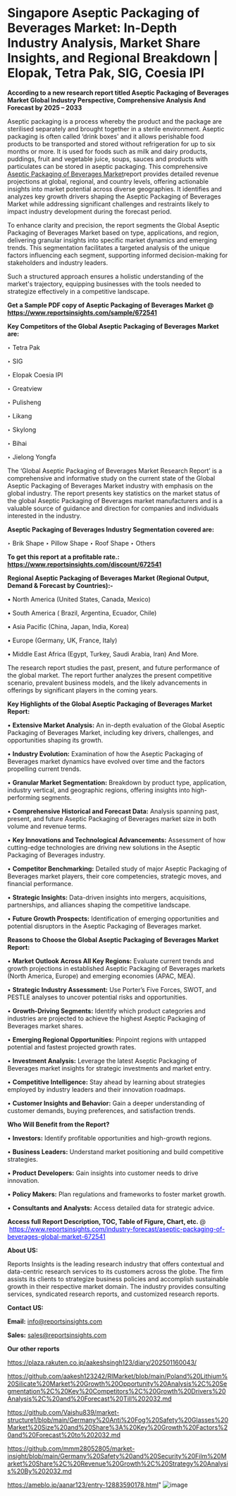 # Singapore Aseptic Packaging of Beverages Market: In-Depth Industry Analysis, Market Share Insights, and Regional Breakdown | Elopak, Tetra Pak, SIG, Coesia IPI

<strong>According to a new research report titled Aseptic Packaging of Beverages Market Global Industry Perspective, Comprehensive Analysis And Forecast by 2025 – 2033</strong>

Aseptic packaging is a process whereby the product and the package are sterilised separately and brought together in a sterile environment. Aseptic packaging is often called ‘drink boxes' and it allows perishable food products to be transported and stored without refrigeration for up to six months or more. It is used for foods such as milk and dairy products, puddings, fruit and vegetable juice, soups, sauces and products with particulates can be stored in aseptic packaging. This comprehensive <a href=https://www.reportsinsights.com/sample/672541>Aseptic Packaging of Beverages Market</a>report provides detailed revenue projections at global, regional, and country levels, offering actionable insights into market potential across diverse geographies. It identifies and analyzes key growth drivers shaping the Aseptic Packaging of Beverages Market while addressing significant challenges and restraints likely to impact industry development during the forecast period.

To enhance clarity and precision, the report segments the Global Aseptic Packaging of Beverages Market based on type, applications, and region, delivering granular insights into specific market dynamics and emerging trends. This segmentation facilitates a targeted analysis of the unique factors influencing each segment, supporting informed decision-making for stakeholders and industry leaders.

Such a structured approach ensures a holistic understanding of the market's trajectory, equipping businesses with the tools needed to strategize effectively in a competitive landscape.

<strong>Get a Sample PDF copy of Aseptic Packaging of Beverages Market </strong><strong>@<a href=https://www.reportsinsights.com/sample/672541 style=color:#0000ff;> https://www.reportsinsights.com/sample/672541</a></strong></font>

<strong>Key Competitors of the Global Aseptic Packaging of Beverages Market are:</strong>

‣ Tetra Pak

‣ SIG

‣ Elopak Coesia IPI

‣ Greatview

‣ Pulisheng

‣ Likang

‣ Skylong

‣ Bihai

‣ Jielong Yongfa

The ‘Global Aseptic Packaging of Beverages Market Research Report’ is a comprehensive and informative study on the current state of the Global Aseptic Packaging of Beverages Market industry with emphasis on the global industry. The report presents key statistics on the market status of the global Aseptic Packaging of Beverages market manufacturers and is a valuable source of guidance and direction for companies and individuals interested in the industry.

<strong>Aseptic Packaging of Beverages Industry Segmentation covered are:</strong>

‣ Brik Shape
‣ Pillow Shape
‣ Roof Shape
‣ Others

<strong>To get this report at a profitable rate.: <a href=https://www.reportsinsights.com/discount/672541 style=color:#0000ff;>https://www.reportsinsights.com/discount/672541</a></strong></font>

<strong>Regional Aseptic Packaging of Beverages Market (Regional Output, Demand &amp; Forecast by Countries):-</strong>

• North America (United States, Canada, Mexico)

• South America ( Brazil, Argentina, Ecuador, Chile)

• Asia Pacific (China, Japan, India, Korea)

• Europe (Germany, UK, France, Italy)

• Middle East Africa (Egypt, Turkey, Saudi Arabia, Iran) And More.

The research report studies the past, present, and future performance of the global market. The report further analyzes the present competitive scenario, prevalent business models, and the likely advancements in offerings by significant players in the coming years.

<strong>Key Highlights of the Global Aseptic Packaging of Beverages Market Report:</strong>

• <strong>Extensive Market Analysis:</strong> An in-depth evaluation of the Global Aseptic Packaging of Beverages Market, including key drivers, challenges, and opportunities shaping its growth.

• <strong>Industry Evolution:</strong> Examination of how the Aseptic Packaging of Beverages market dynamics have evolved over time and the factors propelling current trends.

• <strong>Granular Market Segmentation:</strong> Breakdown by product type, application, industry vertical, and geographic regions, offering insights into high-performing segments.

• <strong>Comprehensive Historical and Forecast Data:</strong> Analysis spanning past, present, and future Aseptic Packaging of Beverages market size in both volume and revenue terms.

• <strong>Key Innovations and Technological Advancements:</strong> Assessment of how cutting-edge technologies are driving new solutions in the Aseptic Packaging of Beverages industry.

• <strong>Competitor Benchmarking:</strong> Detailed study of major Aseptic Packaging of Beverages market players, their core competencies, strategic moves, and financial performance.

• <strong>Strategic Insights:</strong> Data-driven insights into mergers, acquisitions, partnerships, and alliances shaping the competitive landscape.

• <strong>Future Growth Prospects:</strong> Identification of emerging opportunities and potential disruptors in the Aseptic Packaging of Beverages market.

<strong>Reasons to Choose the Global Aseptic Packaging of Beverages Market Report:</strong>

• <strong>Market Outlook Across All Key Regions:</strong> Evaluate current trends and growth projections in established Aseptic Packaging of Beverages markets (North America, Europe) and emerging economies (APAC, MEA).

• <strong>Strategic Industry Assessment:</strong> Use Porter’s Five Forces, SWOT, and PESTLE analyses to uncover potential risks and opportunities.

• <strong>Growth-Driving Segments:</strong> Identify which product categories and industries are projected to achieve the highest Aseptic Packaging of Beverages market shares.

• <strong>Emerging Regional Opportunities:</strong> Pinpoint regions with untapped potential and fastest projected growth rates.

• <strong>Investment Analysis:</strong> Leverage the latest Aseptic Packaging of Beverages market insights for strategic investments and market entry.

• <strong>Competitive Intelligence:</strong> Stay ahead by learning about strategies employed by industry leaders and their innovation roadmaps.

• <strong>Customer Insights and Behavior:</strong> Gain a deeper understanding of customer demands, buying preferences, and satisfaction trends.

<strong>Who Will Benefit from the Report?</strong>

• <strong>Investors:</strong> Identify profitable opportunities and high-growth regions.

• <strong>Business Leaders:</strong> Understand market positioning and build competitive strategies.

• <strong>Product Developers:</strong> Gain insights into customer needs to drive innovation.

• <strong>Policy Makers:</strong> Plan regulations and frameworks to foster market growth.

• <strong>Consultants and Analysts:</strong> Access detailed data for strategic advice.
</ul>
<strong>Access full Report Description, TOC, Table of Figure, Chart, etc. </strong>@  <a href=https://www.reportsinsights.com/industry-forecast/aseptic-packaging-of-beverages-global-market-672541 style=color:#0000ff;>https://www.reportsinsights.com/industry-forecast/aseptic-packaging-of-beverages-global-market-672541</a></font>

<strong><strong>About US</strong>:</strong>

Reports Insights is the leading research industry that offers contextual and data-centric research services to its customers across the globe. The firm assists its clients to strategize business policies and accomplish sustainable growth in their respective market domain. The industry provides consulting services, syndicated research reports, and customized research reports.

<strong>Contact US:</strong>

<p class=""""><b>Email:</b> <a href=mailto:info@reportsinsights.com>info@reportsinsights.com</a></p>
<p class=""""><b>Sales:</b> <a href=mailto:sales@reportsinsights.com>sales@reportsinsights.com</a></p>

<strong>Our other reports</strong>

<a href=https://plaza.rakuten.co.jp/aakeshsingh123/diary/202501160043/>https://plaza.rakuten.co.jp/aakeshsingh123/diary/202501160043/</a>

<a href=https://github.com/aakesh123242/RIMarket/blob/main/Poland%20Lithium%20Silicate%20Market%20Growth%20Opportunity%20Analysis%2C%20Segmentation%2C%20Key%20Competitors%2C%20Growth%20Drivers%20Analysis%2C%20and%20Forecast%20Till%202032.md>https://github.com/aakesh123242/RIMarket/blob/main/Poland%20Lithium%20Silicate%20Market%20Growth%20Opportunity%20Analysis%2C%20Segmentation%2C%20Key%20Competitors%2C%20Growth%20Drivers%20Analysis%2C%20and%20Forecast%20Till%202032.md</a>

<a href=https://github.com/Vaishu839/market-structure1/blob/main/Germany%20Anti%20Fog%20Safety%20Glasses%20Market%20Size%20and%20Share%3A%20Key%20Growth%20Factors%20and%20Forecast%20to%202032.md>https://github.com/Vaishu839/market-structure1/blob/main/Germany%20Anti%20Fog%20Safety%20Glasses%20Market%20Size%20and%20Share%3A%20Key%20Growth%20Factors%20and%20Forecast%20to%202032.md</a>

<a href=https://github.com/mmm28052805/market-insight/blob/main/Germany%20Safety%20and%20Security%20Film%20Market%20Share%2C%20Revenue%20Growth%2C%20Strategy%20Analysis%20By%202032.md>https://github.com/mmm28052805/market-insight/blob/main/Germany%20Safety%20and%20Security%20Film%20Market%20Share%2C%20Revenue%20Growth%2C%20Strategy%20Analysis%20By%202032.md</a>

<a href=https://ameblo.jp/aanar123/entry-12883590178.html>https://ameblo.jp/aanar123/entry-12883590178.html</a>"
![image](https://github.com/user-attachments/assets/b5e120f3-cd21-4395-bcfc-ebdc6165b6d3)
